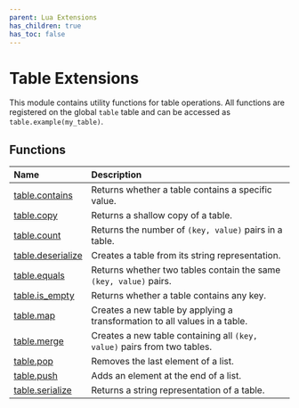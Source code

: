 ```yaml
---
parent: Lua Extensions
has_children: true
has_toc: false
---
```


# Table Extensions

This module contains utility functions for table operations. All functions are registered on the global `table` table and can be accessed as `table.example(my_table)`.

## Functions

| Name                                   | Description                                                                |
| :------------------------------------- | :------------------------------------------------------------------------- |
| [table.contains](table_contains)       | Returns whether a table contains a specific value.                         |
| [table.copy](table_copy)               | Returns a shallow copy of a table.                                         |
| [table.count](table_count)             | Returns the number of `(key, value)` pairs in a table.                     |
| [table.deserialize](table_deserialize) | Creates a table from its string representation.                            |
| [table.equals](table_equals)           | Returns whether two tables contain the same `(key, value)` pairs.          |
| [table.is_empty](table_is_empty)       | Returns whether a table contains any key.                                  |
| [table.map](table_map)                 | Creates a new table by applying a transformation to all values in a table. |
| [table.merge](table_merge)             | Creates a new table containing all `(key, value)` pairs from two tables.   |
| [table.pop](table_pop)                 | Removes the last element of a list.                                        |
| [table.push](table_push)               | Adds an element at the end of a list.                                      |
| [table.serialize](table_serialize)     | Returns a string representation of a table.                                |
